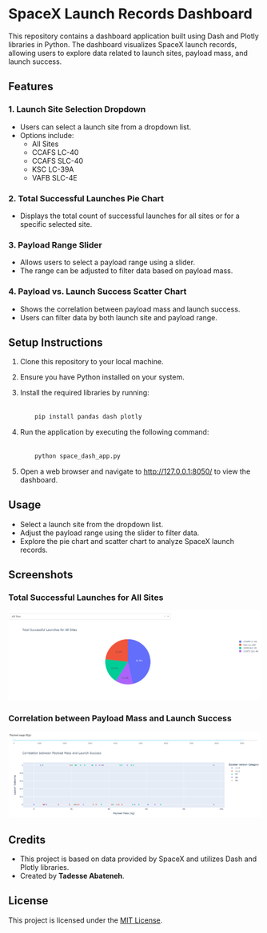 # SpaceX Launch Records Dashboard

This repository contains a dashboard application built using Dash and Plotly libraries in Python. The dashboard visualizes SpaceX launch records, allowing users to explore data related to launch sites, payload mass, and launch success.

## Features

### 1. Launch Site Selection Dropdown

- Users can select a launch site from a dropdown list.
- Options include:
  - All Sites
  - CCAFS LC-40
  - CCAFS SLC-40
  - KSC LC-39A
  - VAFB SLC-4E

### 2. Total Successful Launches Pie Chart

- Displays the total count of successful launches for all sites or for a specific selected site.

### 3. Payload Range Slider

- Allows users to select a payload range using a slider.
- The range can be adjusted to filter data based on payload mass.

### 4. Payload vs. Launch Success Scatter Chart

- Shows the correlation between payload mass and launch success.
- Users can filter data by both launch site and payload range.

## Setup Instructions

1. Clone this repository to your local machine.
2. Ensure you have Python installed on your system.
3. Install the required libraries by running:

    ```python

        pip install pandas dash plotly

    ```

4. Run the application by executing the following command:

    ```python

        python space_dash_app.py

    ```

5. Open a web browser and navigate to http://127.0.0.1:8050/ to view the dashboard.

## Usage

- Select a launch site from the dropdown list.
- Adjust the payload range using the slider to filter data.
- Explore the pie chart and scatter chart to analyze SpaceX launch records.

## Screenshots

### Total Successful Launches for All Sites

![Total Successful Launches for All Sites)](screenshots/launch-success.png)

### Correlation between Payload Mass and Launch Success

![Correlation between Payload Mass and Launch Success)](screenshots/correlation.png)

## Credits

- This project is based on data provided by SpaceX and utilizes Dash and Plotly libraries.
- Created by **Tadesse Abateneh**.

## License

This project is licensed under the [MIT License](LICENSE).